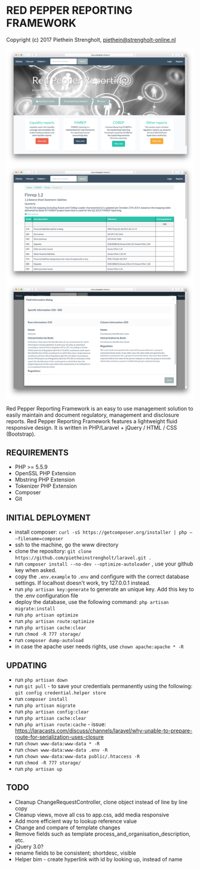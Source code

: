 RED PEPPER REPORTING FRAMEWORK
=======
Copyright (c) 2017 Piethein Strengholt, piethein@strengholt-online.nl

![Screenshot](public/img/screenshot01.png)
![Screenshot](public/img/screenshot02.png)
![Screenshot](public/img/screenshot03.png)

Red Pepper Reporting Framework is an easy to use management solution to easily maintain and document regulatory, management and disclosure reports.
Red Pepper Reporting Framework features a lightweight fluid responsive design. It is written in PHP/Laravel + jQuery / HTML / CSS (Bootstrap).

REQUIREMENTS
------------
* PHP >= 5.5.9
* OpenSSL PHP Extension
* Mbstring PHP Extension
* Tokenizer PHP Extension
* Composer
* Git

INITIAL DEPLOYMENT
------------
* install composer: `curl -sS https://getcomposer.org/installer | php — –filename=composer`
* ssh to the machine, go the www directory
* clone the repository: `git clone https://github.com/pietheinstrengholt/laravel.git .`
* run `composer install --no-dev --optimize-autoloader` , use your github key when asked.
* copy the `.env.example` to `.env` and configure with the correct database settings. If localhost doesn't work, try 127.0.0.1 instead.
* run `php artisan key:generate` to generate an unique key. Add this key to the .env configuration file
* deploy the database, use the following command: `php artisan migrate:install`
* run `php artisan optimize`
* run `php artisan route:optimize`
* run `php artisan cache:clear`
* run `chmod -R 777 storage/`
* run `composer dump-autoload`
* in case the apache user needs rights, use `chown apache:apache * -R`

UPDATING
------------
* run `php artisan down`
* run `git pull` - to save your credentials permanently using the following: `git config credential.helper store`
* run `composer install`
* run `php artisan migrate`
* run `php artisan config:clear`
* run `php artisan cache:clear`
* run `php artisan route:cache` - issue: https://laracasts.com/discuss/channels/laravel/why-unable-to-prepare-route-for-serialization-uses-closure
* run `chown www-data:www-data * -R`
* run `chown www-data:www-data .env -R`
* run `chown www-data:www-data public/.htaccess -R`
* run `chmod -R 777 storage/`
* run `php artisan up`

TODO
------------
* Cleanup ChangeRequestController, clone object instead of line by line copy
* Cleanup views, move all css to app.css, add media responsive
* Add more efficient way to lookup reference value
* Change and compare of template changes
* Remove fields such as template process_and_organisation_description, etc.
* jQuery 3.0?
* rename fields to be consistent; shortdesc, visible
* Helper bim - create hyperlink with id by looking up, instead of name
